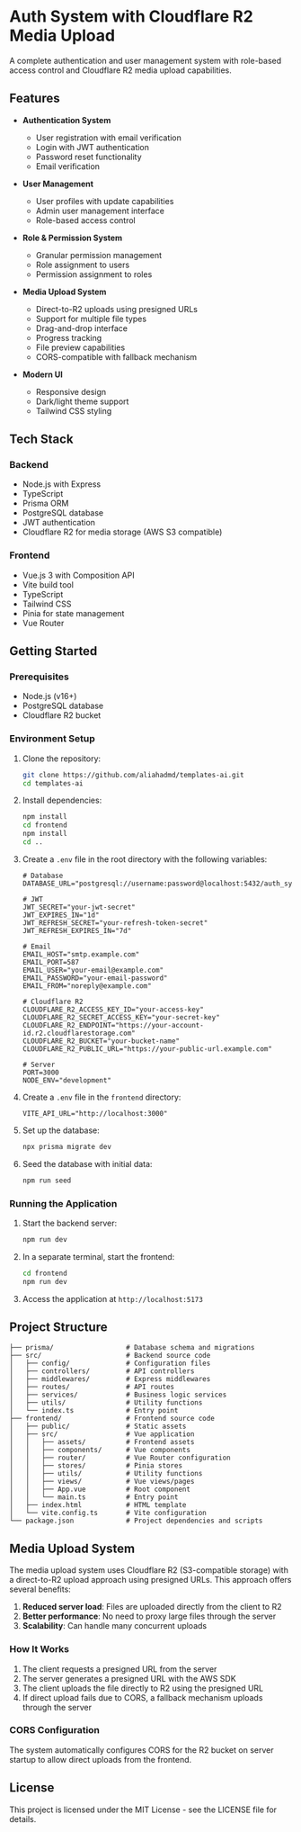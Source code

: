 # Auth System with Cloudflare R2 Media Upload

A complete authentication and user management system with role-based access control and Cloudflare R2 media upload capabilities.

## Features

- **Authentication System**
  - User registration with email verification
  - Login with JWT authentication
  - Password reset functionality
  - Email verification

- **User Management**
  - User profiles with update capabilities
  - Admin user management interface
  - Role-based access control

- **Role & Permission System**
  - Granular permission management
  - Role assignment to users
  - Permission assignment to roles

- **Media Upload System**
  - Direct-to-R2 uploads using presigned URLs
  - Support for multiple file types
  - Drag-and-drop interface
  - Progress tracking
  - File preview capabilities
  - CORS-compatible with fallback mechanism

- **Modern UI**
  - Responsive design
  - Dark/light theme support
  - Tailwind CSS styling

## Tech Stack

### Backend
- Node.js with Express
- TypeScript
- Prisma ORM
- PostgreSQL database
- JWT authentication
- Cloudflare R2 for media storage (AWS S3 compatible)

### Frontend
- Vue.js 3 with Composition API
- Vite build tool
- TypeScript
- Tailwind CSS
- Pinia for state management
- Vue Router

## Getting Started

### Prerequisites

- Node.js (v16+)
- PostgreSQL database
- Cloudflare R2 bucket

### Environment Setup

1. Clone the repository:
   ```bash
   git clone https://github.com/aliahadmd/templates-ai.git
   cd templates-ai
   ```

2. Install dependencies:
   ```bash
   npm install
   cd frontend
   npm install
   cd ..
   ```

3. Create a `.env` file in the root directory with the following variables:
   ```
   # Database
   DATABASE_URL="postgresql://username:password@localhost:5432/auth_system"

   # JWT
   JWT_SECRET="your-jwt-secret"
   JWT_EXPIRES_IN="1d"
   JWT_REFRESH_SECRET="your-refresh-token-secret"
   JWT_REFRESH_EXPIRES_IN="7d"

   # Email
   EMAIL_HOST="smtp.example.com"
   EMAIL_PORT=587
   EMAIL_USER="your-email@example.com"
   EMAIL_PASSWORD="your-email-password"
   EMAIL_FROM="noreply@example.com"

   # Cloudflare R2
   CLOUDFLARE_R2_ACCESS_KEY_ID="your-access-key"
   CLOUDFLARE_R2_SECRET_ACCESS_KEY="your-secret-key"
   CLOUDFLARE_R2_ENDPOINT="https://your-account-id.r2.cloudflarestorage.com"
   CLOUDFLARE_R2_BUCKET="your-bucket-name"
   CLOUDFLARE_R2_PUBLIC_URL="https://your-public-url.example.com"

   # Server
   PORT=3000
   NODE_ENV="development"
   ```

4. Create a `.env` file in the `frontend` directory:
   ```
   VITE_API_URL="http://localhost:3000"
   ```

5. Set up the database:
   ```bash
   npx prisma migrate dev
   ```

6. Seed the database with initial data:
   ```bash
   npm run seed
   ```

### Running the Application

1. Start the backend server:
   ```bash
   npm run dev
   ```

2. In a separate terminal, start the frontend:
   ```bash
   cd frontend
   npm run dev
   ```

3. Access the application at `http://localhost:5173`

## Project Structure

```
├── prisma/                  # Database schema and migrations
├── src/                     # Backend source code
│   ├── config/              # Configuration files
│   ├── controllers/         # API controllers
│   ├── middlewares/         # Express middlewares
│   ├── routes/              # API routes
│   ├── services/            # Business logic services
│   ├── utils/               # Utility functions
│   └── index.ts             # Entry point
├── frontend/                # Frontend source code
│   ├── public/              # Static assets
│   ├── src/                 # Vue application
│   │   ├── assets/          # Frontend assets
│   │   ├── components/      # Vue components
│   │   ├── router/          # Vue Router configuration
│   │   ├── stores/          # Pinia stores
│   │   ├── utils/           # Utility functions
│   │   ├── views/           # Vue views/pages
│   │   ├── App.vue          # Root component
│   │   └── main.ts          # Entry point
│   ├── index.html           # HTML template
│   └── vite.config.ts       # Vite configuration
└── package.json             # Project dependencies and scripts
```

## Media Upload System

The media upload system uses Cloudflare R2 (S3-compatible storage) with a direct-to-R2 upload approach using presigned URLs. This approach offers several benefits:

1. **Reduced server load**: Files are uploaded directly from the client to R2
2. **Better performance**: No need to proxy large files through the server
3. **Scalability**: Can handle many concurrent uploads

### How It Works

1. The client requests a presigned URL from the server
2. The server generates a presigned URL with the AWS SDK
3. The client uploads the file directly to R2 using the presigned URL
4. If direct upload fails due to CORS, a fallback mechanism uploads through the server

### CORS Configuration

The system automatically configures CORS for the R2 bucket on server startup to allow direct uploads from the frontend.

## License

This project is licensed under the MIT License - see the LICENSE file for details. 